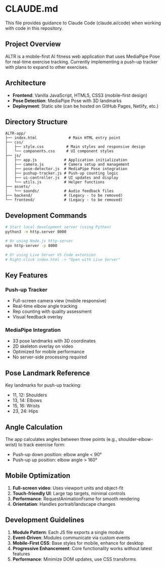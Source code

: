 # CLAUDE.md

This file provides guidance to Claude Code (claude.ai/code) when working with code in this repository.

## Project Overview

ALTR is a mobile-first AI fitness web application that uses MediaPipe Pose for real-time exercise tracking. Currently implementing a push-up tracker with plans to expand to other exercises.

## Architecture

- **Frontend**: Vanilla JavaScript, HTML5, CSS3 (mobile-first design)
- **Pose Detection**: MediaPipe Pose with 3D landmarks
- **Deployment**: Static site (can be hosted on GitHub Pages, Netlify, etc.)

## Directory Structure

```
ALTR-app/
├── index.html              # Main HTML entry point
├── css/
│   ├── style.css          # Main styles and responsive design
│   └── components.css     # UI component styles
├── js/
│   ├── app.js            # Application initialization
│   ├── camera.js         # Camera setup and management
│   ├── pose-detector.js  # MediaPipe Pose integration
│   ├── pushup-tracker.js # Push-up counting logic
│   ├── ui-controller.js  # UI updates and display
│   └── utils.js          # Helper functions
├── assets/
│   └── sounds/           # Audio feedback files
├── backend/              # (Legacy - to be removed)
└── frontend/             # (Legacy - to be removed)
```

## Development Commands

```bash
# Start local development server (using Python)
python3 -m http.server 8000

# Or using Node.js http-server
npx http-server -p 8000

# Or using Live Server VS Code extension
# Right-click index.html -> "Open with Live Server"
```

## Key Features

### Push-up Tracker
- Full-screen camera view (mobile responsive)
- Real-time elbow angle tracking
- Rep counting with quality assessment
- Visual feedback overlay

### MediaPipe Integration
- 33 pose landmarks with 3D coordinates
- 2D skeleton overlay on video
- Optimized for mobile performance
- No server-side processing required

## Pose Landmark Reference

Key landmarks for push-up tracking:
- 11, 12: Shoulders
- 13, 14: Elbows  
- 15, 16: Wrists
- 23, 24: Hips

## Angle Calculation

The app calculates angles between three points (e.g., shoulder-elbow-wrist) to track exercise form:
- Push-up down position: elbow angle < 90°
- Push-up up position: elbow angle > 160°

## Mobile Optimization

1. **Full-screen video**: Uses viewport units and object-fit
2. **Touch-friendly UI**: Large tap targets, minimal controls
3. **Performance**: RequestAnimationFrame for smooth rendering
4. **Orientation**: Handles portrait/landscape changes

## Development Guidelines

1. **Module Pattern**: Each JS file exports a single module
2. **Event-Driven**: Modules communicate via custom events
3. **Mobile-First CSS**: Base styles for mobile, enhance for desktop
4. **Progressive Enhancement**: Core functionality works without latest features
5. **Performance**: Minimize DOM updates, use CSS transforms